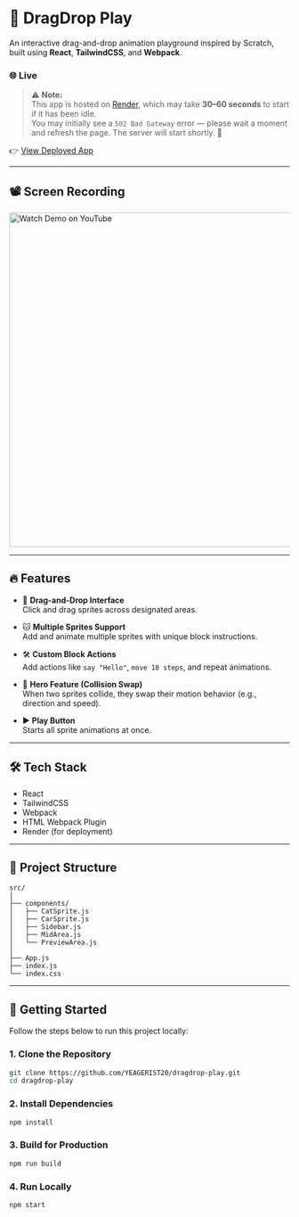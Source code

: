# 🧱 DragDrop Play

An interactive drag-and-drop animation playground inspired by Scratch, built using **React**, **TailwindCSS**, and **Webpack**.

### 🌐 Live 
> ⚠️ **Note:**  
> This app is hosted on [Render](https://render.com), which may take **30–60 seconds** to start if it has been idle.  
> You may initially see a `502 Bad Gateway` error — please wait a moment and refresh the page. The server will start shortly. 🙏

👉 [View Deployed App](https://dragdrop-play.onrender.com)

---
## 📽️ Screen Recording

<a href="https://youtu.be/sr1jhe3etdE" target="_blank"> <img src="https://img.youtube.com/vi/sr1jhe3etdE/hqdefault.jpg" alt="Watch Demo on YouTube" width="600" style="cursor: pointer;" /> </a>


-------

## 🔥 Features

- 🧩 **Drag-and-Drop Interface**  
  Click and drag sprites across designated areas.

- 🐱 **Multiple Sprites Support**  
  Add and animate multiple sprites with unique block instructions.

- 🛠 **Custom Block Actions**  
  Add actions like `say "Hello"`, `move 10 steps`, and repeat animations.

- 🦸 **Hero Feature (Collision Swap)**  
  When two sprites collide, they swap their motion behavior (e.g., direction and speed).

- ▶️ **Play Button**  
  Starts all sprite animations at once.

---

## 🛠 Tech Stack

- React
- TailwindCSS
- Webpack
- HTML Webpack Plugin
- Render (for deployment)

---

## 📁 Project Structure

```
src/
│
├── components/
│   ├── CatSprite.js
│   ├── CarSprite.js
│   ├── Sidebar.js
│   ├── MidArea.js
│   └── PreviewArea.js
│
├── App.js
├── index.js
└── index.css
```

---

## 🚀 Getting Started

Follow the steps below to run this project locally:

### 1. Clone the Repository
```bash
git clone https://github.com/YEAGERIST20/dragdrop-play.git
cd dragdrop-play
```

### 2. Install Dependencies
```bash
npm install
```

### 3. Build for Production
```bash
npm run build
```

### 4. Run Locally
```bash
npm start
```


